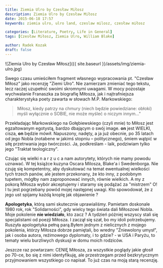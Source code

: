 ```yaml
---
title: Ziemia Ulro by Czesław Miłosz
description: Ziemia Ulro by Czesław Miłosz
date: 2015-06-18 17:57
keywords: ziemia ulro, ulro land, czeslaw milosz, czesław miłosz

categories: [Literature, Poetry, Life in General]
tags: [Czesław Miłosz, Ziemia Ulro, William Blake]

author: Radek Kozak
draft: false
---
```


![Ziemia Ulro by Czesław Miłosz]({{ site.baseurl }}/assets/img/ziemia-ulro.jpg)

Swego czasu umieściłem fragment własnego wypracowania pt. "Czesław Miłosz"
jako recenzję "Ziemi Ulro". Nie zamierzam zmieniać tego tekstu, lecz raczej 
uzupełnić swoimi skromnymi uwagami. W mocy pozostaje wychwalanie Franaszka za 
biografię Miłosza, jak i najtrafniejsza charakterystyka poety zawarta w słowach 
M.P. Markowskiego:

> Miłosz, kiedy patrzy na chmury (niech będzie powiedziane: obłoki) myśli 
  wyłącznie o SOBIE, nie może myśleć o niczym innym..."

Przekładając Markowskiego na Gołębiewskiego (czyli mnie) to Miłosz jest 
egzaltowanym egotystą, bardzo dbającym o swój image. **on** jest WIELKI, cisza, 
**on** będzie mówił. Napuszony, nadęty, a ja już obecnie, po 35 latach od jego 
Nobla (notabene w jakimś stopniu – politycznego), śmiem wątpić w siłę 
przetrwania jego twórczości. Ja, podkreślam - laik, podziwiam tylko jego 
"Traktat teologiczny".

Czując się wielki n a r z u c a nam autorytety, których nie mamy powodu uznawać.
W tej książce kuzyna Oscara Milosza, Blake'a i Swedenborga. Nie czuję się 
kompetentny, aby dyskutować na temat ewentualnej wielkości tych trzech panów, 
ale jestem przekonany, że kto inny, z podobnym tupetem, mógłby nam zaproponować 
innych, równie wielkich. A my z pokorą Miłosza wybór akceptujemy i staramy się 
podążać za "mistrzem" O! I tu jest pogrzebany powód mojej następnej uwagi. 
Kto spowodował, że z jego ust spijamy każdą kroplę jak objawienie ?

**Apologetyka**, którą sami skutecznie uprawialiśmy. Pamietam doskonale 1980 rok, 
rok "Solidarności", gdy wielcy tego świata dali Miłoszowi Nobla. Moje pokolenie 
**nie wiedziało**, kto zacz ? A tydzień póżniej wszyscy stali się specjalistami
 od poezji Miłosza. I zaczął się szał, bo my idoli potrzebujemy. Ruszyła 
apologetyka pełną parą.Byłem jednym z nielicznych z mojego pokolenia, którzy 
Miłosza dobrze pamiętali, bo wredny "Zniewolony umysł", jak i osoba autora, 
reżimowego dyplomaty, i to gdzie? - w USA i Paryżu, to tematy wielu burzliwych 
dyskusji w domu moich rodziców.

Jeszcze raz powtarzam: CENIĘ Miłosza, za wszystkie poglądy jakie głosił po 70-ce,
bo się z nimi identyfikuję, ale przestrzegam przed bezkrytycznym przyjmowaniem 
wszystkiego co napisał. To już czas na moją starą recenzję.
